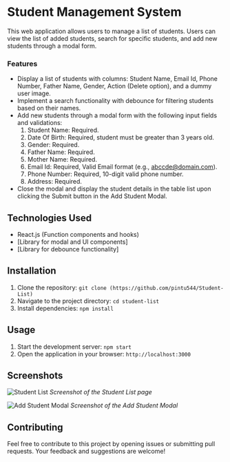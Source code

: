 # Student Management System

This web application allows users to manage a list of students. Users can view the list of added students, search for specific students, and add new students through a modal form.

### Features

- Display a list of students with columns: Student Name, Email Id, Phone Number, Father Name, Gender, Action (Delete option), and a dummy user image.
- Implement a search functionality with debounce for filtering students based on their names.
- Add new students through a modal form with the following input fields and validations:
  1. Student Name: Required.
  2. Date Of Birth: Required, student must be greater than 3 years old.
  3. Gender: Required.
  4. Father Name: Required.
  5. Mother Name: Required.
  6. Email Id: Required, Valid Email format (e.g., abccde@domain.com).
  7. Phone Number: Required, 10-digit valid phone number.
  8. Address: Required.
- Close the modal and display the student details in the table list upon clicking the Submit button in the Add Student Modal.

## Technologies Used

- React.js (Function components and hooks)
- [Library for modal and UI components]
- [Library for debounce functionality]

## Installation

1. Clone the repository: `git clone (https://github.com/pintu544/Student-List)`
2. Navigate to the project directory: `cd student-list`
3. Install dependencies: `npm install`

## Usage

1. Start the development server: `npm start`
2. Open the application in your browser: `http://localhost:3000`

## Screenshots

![Student List](https://www.linkpicture.com/q/localhost_3000_crud-app.png)
*Screenshot of the Student List page*

![Add Student Modal](https://www.linkpicture.com/q/localhost_3000_crud-app-1_1.png)
*Screenshot of the Add Student Modal*

## Contributing

Feel free to contribute to this project by opening issues or submitting pull requests. Your feedback and suggestions are welcome!


